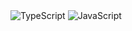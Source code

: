<div style="flex" />
<img alt="TypeScript" src="https://img.shields.io/badge/-TypeScript-007ACC?style=flat-square&logo=typescript&logoColor=white" />
<img alt="JavaScript" src="https://img.shields.io/badge/-JavaScript-a39327?style=flat-square&logo=javascript&logoColor=white" />
</div>

